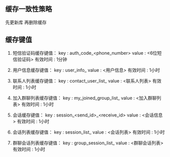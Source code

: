 ## 缓存一致性策略
先更新库 再删除缓存


## 缓存键值
1. 短信验证码缓存键值：
key : auth_code_<phone_number>
value : <6位短信验证码>
有效时间 : 1分钟

2. 用户信息缓存键值：
key : user_info_<uuid>
value : <用户信息>
有效时间 : 1小时

3. 联系人列表缓存键值：
key : contact_user_list_<uuid>
value : <联系人列表>
有效时间 : 1小时

4. 加入群聊列表缓存键值：
key : my_joined_group_list_<uuid>
value : <加入群聊列表>
有效时间 : 1小时

5. 会话缓存键值：
key : session_<send_id>_<receive_id>
value : <会话信息>
有效时间 : 1小时

6. 会话列表缓存键值：
key : session_list_<uuid>
value : <会话列表>
有效时间 : 1小时

7. 群聊会话列表缓存键值：
key : group_session_list_<uuid>
value : <群聊会话列表>
有效时间 : 1小时

